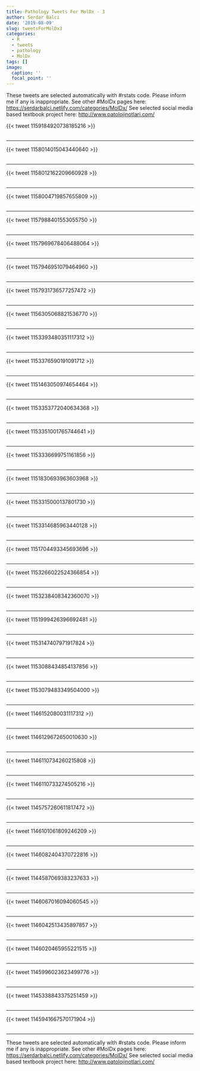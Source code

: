 ```yaml
---
title: Pathology Tweets For MolDx - 3
author: Serdar Balci
date: '2019-08-09'
slug: tweetsForMolDx3
categories:
  - R
  - tweets
  - pathology
  - MolDx
tags: []
image:
  caption: ''
  focal_point: ''
---
```



These tweets are selected automatically with #rstats code. Please inform me if any is inappropriate.
See other #MolDx pages here: https://serdarbalci.netlify.com/categories/MolDx/ 
See selected social media based textbook project here: http://www.patolojinotlari.com/

{{< tweet 1159184920738185216 >}}
<br>
<br>
<hr>
{{< tweet 1158014015043440640 >}}
<br>
<br>
<hr>
{{< tweet 1158012162209660928 >}}
<br>
<br>
<hr>
{{< tweet 1158004719857655809 >}}
<br>
<br>
<hr>
{{< tweet 1157988401553055750 >}}
<br>
<br>
<hr>
{{< tweet 1157969678406488064 >}}
<br>
<br>
<hr>
{{< tweet 1157946951079464960 >}}
<br>
<br>
<hr>
{{< tweet 1157931736577257472 >}}
<br>
<br>
<hr>
{{< tweet 1156305068821536770 >}}
<br>
<br>
<hr>
{{< tweet 1153393480351117312 >}}
<br>
<br>
<hr>
{{< tweet 1153376590191091712 >}}
<br>
<br>
<hr>
{{< tweet 1151463050974654464 >}}
<br>
<br>
<hr>
{{< tweet 1153353772040634368 >}}
<br>
<br>
<hr>
{{< tweet 1153351001765744641 >}}
<br>
<br>
<hr>
{{< tweet 1153336699751161856 >}}
<br>
<br>
<hr>
{{< tweet 1151830693963603968 >}}
<br>
<br>
<hr>
{{< tweet 1153315000137801730 >}}
<br>
<br>
<hr>
{{< tweet 1153314685963440128 >}}
<br>
<br>
<hr>
{{< tweet 1151704493345693696 >}}
<br>
<br>
<hr>
{{< tweet 1153266022524366854 >}}
<br>
<br>
<hr>
{{< tweet 1153238408342360070 >}}
<br>
<br>
<hr>
{{< tweet 1151999426396692481 >}}
<br>
<br>
<hr>
{{< tweet 1153147407971917824 >}}
<br>
<br>
<hr>
{{< tweet 1153088434854137856 >}}
<br>
<br>
<hr>
{{< tweet 1153079483349504000 >}}
<br>
<br>
<hr>
{{< tweet 1146152080031117312 >}}
<br>
<br>
<hr>
{{< tweet 1146129672650010630 >}}
<br>
<br>
<hr>
{{< tweet 1146110734260215808 >}}
<br>
<br>
<hr>
{{< tweet 1146110733274505216 >}}
<br>
<br>
<hr>
{{< tweet 1145757260611817472 >}}
<br>
<br>
<hr>
{{< tweet 1146101061809246209 >}}
<br>
<br>
<hr>
{{< tweet 1146082404370722816 >}}
<br>
<br>
<hr>
{{< tweet 1144587069383237633 >}}
<br>
<br>
<hr>
{{< tweet 1146067016094060545 >}}
<br>
<br>
<hr>
{{< tweet 1146042513435897857 >}}
<br>
<br>
<hr>
{{< tweet 1146020465955221515 >}}
<br>
<br>
<hr>
{{< tweet 1145996023623499776 >}}
<br>
<br>
<hr>
{{< tweet 1145338843375251459 >}}
<br>
<br>
<hr>
{{< tweet 1145941667570171904 >}}
<br>
<br>
<hr>


These tweets are selected automatically with #rstats code. Please inform me if any is inappropriate.
See other #MolDx pages here: https://serdarbalci.netlify.com/categories/MolDx/ 
See selected social media based textbook project here: http://www.patolojinotlari.com/
